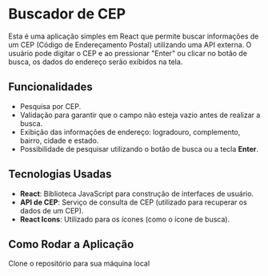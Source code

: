 
# Buscador de CEP

Esta é uma aplicação simples em React que permite buscar informações de um CEP (Código de Endereçamento Postal) utilizando uma API externa. O usuário pode digitar o CEP e ao pressionar "Enter" ou clicar no botão de busca, os dados do endereço serão exibidos na tela.

## Funcionalidades

- Pesquisa por CEP.
- Validação para garantir que o campo não esteja vazio antes de realizar a busca.
- Exibição das informações de endereço: logradouro, complemento, bairro, cidade e estado.
- Possibilidade de pesquisar utilizando o botão de busca ou a tecla **Enter**.

## Tecnologias Usadas

- **React**: Biblioteca JavaScript para construção de interfaces de usuário.
- **API de CEP**: Serviço de consulta de CEP (utilizado para recuperar os dados de um CEP).
- **React Icons**: Utilizado para os ícones (como o ícone de busca).

## Como Rodar a Aplicação

Clone o repositório para sua máquina local
